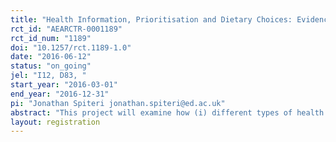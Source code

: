 ```yaml
---
title: "Health Information, Prioritisation and Dietary Choices: Evidence from a Randomised Controlled Trial"
rct_id: "AEARCTR-0001189"
rct_id_num: "1189"
doi: "10.1257/rct.1189-1.0"
date: "2016-06-12"
status: "on_going"
jel: "I12, D83, "
start_year: "2016-03-01"
end_year: "2016-12-31"
pi: "Jonathan Spiteri jonathan.spiteri@ed.ac.uk"
abstract: "This project will examine how (i) different types of health information, and (ii) time availability affect people’s dietary choices. The main motivation behind this study is the idea that people may have limited cognitive resources and would thus prioritise other issues or problems rather than their dietary or lifestyle choices, instead relying on heuristics and defaults when making such decisions. Therefore, under such circumstances the provision of public health information may have little impact on people's choices, particularly such information is perceived as being of limited relevance or salience. In order to tackle these issues, we propose a lab experiment where in the first instance, participants will be randomly assigned to one of three groups – no information (the control group), generic health information, and targeted health information. In the generic health treatment, subjects will be exposed to standard health information on heart disease and diabetes issued by organisations like the UK’s National Health Service and the British Heart Foundation. In the targeted information treatment, subjects will obtain personalised health information via a specialised computer-based tool that calculates the relative risk of contracting heart disease or diabetes as well as suggestions to reduce this risk (e.g. eat more fruit & vegetables). In the second part of the experiment subjects would be allocated a fixed budget in order to spend on various food and drink items available from a specially-designed online supermarket, containing a mixture of obesogenic and healthy food and drinks. It is at this stage that the second level of variation will be introduced since subjects (across all information groups) will be randomly-assigned into two further groups – a high-priority group and a low-priority group. The high-priority group will be allowed 10 minutes in order to make their dietary choices from the virtual supermarket, while the low-priority group will only be allowed 3 minutes to make their choices. We will then use the nutritional information from the chosen basket of food and drink in order to determine the impact of health information and time availability on individual food choices, controlling for a number of factors like prior health knowledge, prior health status (and knowledge of such status), dietary habits, socio-economic factors and demographic indicators. We will also conduct a follow-up session 3 months later in order to measure the long-term impact of information provision on people's food choices.   "
layout: registration
---
```



